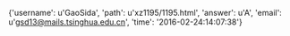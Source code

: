 {'username': u'GaoSida', 'path': u'xz1195/1195.html', 'answer': u'A', 'email': u'gsd13@mails.tsinghua.edu.cn', 'time': '2016-02-24:14:07:38'}